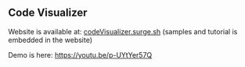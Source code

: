 ## Code Visualizer

Website is available at: [codeVisualizer.surge.sh](codeVisualizer.surge.sh) (samples and tutorial is embedded in the website)

Demo is here: https://youtu.be/p-UYtYer57Q

